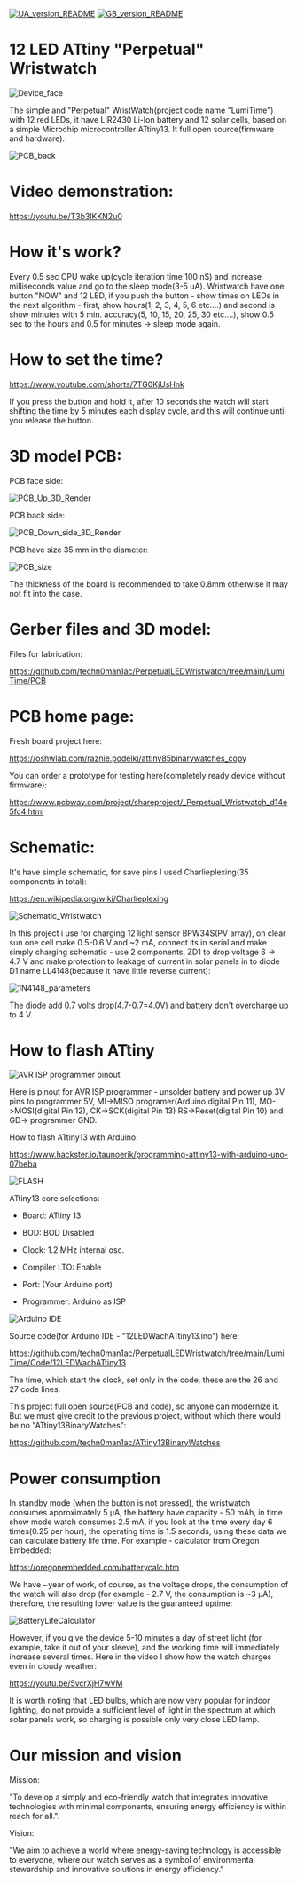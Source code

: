 [![UA_version_README](https://raw.githubusercontent.com/techn0man1ac/PerpetualLEDWristwatch/main/LumiTime/Imgs/Flags/UA%402x.png)](https://github.com/techn0man1ac/PerpetualLEDWristwatch/blob/main/README_UA.md)
[![GB_version_README](https://raw.githubusercontent.com/techn0man1ac/PerpetualLEDWristwatch/main/LumiTime/Imgs/Flags/GB%402x.png)](https://github.com/techn0man1ac/PerpetualLEDWristwatch)

# 12 LED ATtiny "Perpetual" Wristwatch

![Device_face](https://raw.githubusercontent.com/techn0man1ac/PerpetualLEDWristwatch/main/LumiTime/Imgs/Face.jpg)

The simple and "Perpetual" WristWatch(project code name "LumiTime") with 12 red LEDs, it have LIR2430 Li-Ion battery and 12 solar cells, based on a simple Microchip microcontroller ATtiny13. It full open source(firmware and hardware).

![PCB_back](https://raw.githubusercontent.com/techn0man1ac/PerpetualLEDWristwatch/main/LumiTime/Imgs/Back.jpg)

# Video demonstration:

https://youtu.be/T3b3lKKN2u0

# How it's work?

Every 0.5 sec CPU wake up(cycle iteration time 100 nS) and increase milliseconds value and go to the sleep mode(3-5 uA). Wristwatch have one button "NOW" and 12 LED, if you push the button - show times on LEDs in the next algorithm - first, show hours(1, 2, 3, 4, 5, 6 etc....) and second is show minutes with 5 min. accuracy(5, 10, 15, 20, 25, 30 etc....), show 0.5 sec to the hours and 0.5 for minutes -> sleep mode again.

# How to set the time?

https://www.youtube.com/shorts/7TG0KjUsHnk

If you press the button and hold it, after 10 seconds the watch will start shifting the time by 5 minutes each display cycle, and this will continue until you release the button.

# 3D model PCB:

PCB face side:

![PCB_Up_3D_Render](https://raw.githubusercontent.com/techn0man1ac/PerpetualLEDWristwatch/main/LumiTime/Imgs/PCB_face_3D_render.png)

PCB back side:

![PCB_Down_side_3D_Render](https://raw.githubusercontent.com/techn0man1ac/PerpetualLEDWristwatch/main/LumiTime/Imgs/PCB_back_3D_render.png)

PCB have size 35 mm in the diameter:

![PCB_size](https://raw.githubusercontent.com/techn0man1ac/PerpetualLEDWristwatch/main/LumiTime/Imgs/PCB_size.png)

The thickness of the board is recommended to take 0.8mm otherwise it may not fit into the case.

# Gerber files and 3D model:

Files for fabrication:

https://github.com/techn0man1ac/PerpetualLEDWristwatch/tree/main/LumiTime/PCB

# PCB home page:

Fresh board project here:

https://oshwlab.com/raznie.podelki/attiny85binarywatches_copy

You can order a prototype for testing here(completely ready device without firmware):

https://www.pcbway.com/project/shareproject/_Perpetual_Wristwatch_d14e5fc4.html

# Schematic:

It's have simple schematic, for save pins I used Charlieplexing(35 components in total):

https://en.wikipedia.org/wiki/Charlieplexing

![Schematic_Wristwatch](https://raw.githubusercontent.com/techn0man1ac/PerpetualLEDWristwatch/main/LumiTime/PCB/Schematic/Schematic_12LEDWachATtiny13_2024-03-17.png)

In this project i use for charging 12 light sensor BPW34S(PV array), on clear sun one cell make 0.5-0.6 V and ~2 mA, connect its in serial and make simply charging schematic - use 2 components, ZD1 to drop voltage 6 -> 4.7 V and make protection to leakage of current in solar panels in to diode D1 name LL4148(because it have little reverse current):

![1N4148_parameters](https://raw.githubusercontent.com/techn0man1ac/PerpetualLEDWristwatch/main/LumiTime/Imgs/1N4148_parameters.png)

The diode add 0.7 volts drop(4.7-0.7=4.0V) and battery don't overcharge up to 4 V.

# How to flash ATtiny

![AVR ISP programmer pinout](https://raw.githubusercontent.com/techn0man1ac/PerpetualLEDWristwatch/main/LumiTime/Imgs/ProgramingPins.png)

Here is pinout for AVR ISP programmer - unsolder battery and power up 3V pins to programmer 5V, MI->MISO programer(Arduino digital Pin 11), MO->MOSI(digital Pin 12), CK->SCK(digital Pin 13) RS->Reset(digital Pin 10) and GD-> programmer GND. 

How to flash ATtiny13 with Arduino:

https://www.hackster.io/taunoerik/programming-attiny13-with-arduino-uno-07beba

![FLASH](https://raw.githubusercontent.com/techn0man1ac/PerpetualLEDWristwatch/main/LumiTime/Imgs/FLASH.png)

ATtiny13 core selections:

- Board: ATtiny 13

- BOD: BOD Disabled

- Clock: 1.2 MHz internal osc.

- Compiler LTO: Enable

- Port: (Your Arduino port)

- Programmer: Arduino as ISP

![Arduino IDE](https://raw.githubusercontent.com/techn0man1ac/PerpetualLEDWristwatch/main/LumiTime/Imgs/ArduinoIDE.png)

Source code(for Arduino IDE - "12LEDWachATtiny13.ino") here:

https://github.com/techn0man1ac/PerpetualLEDWristwatch/tree/main/LumiTime/Code/12LEDWachATtiny13

The time, which start the clock, set only in the code, these are the 26 and 27 code lines.

This project full open source(PCB and code), so anyone can modernize it. But we must give credit to the previous project, without which there would be no "ATtiny13BinaryWatches":

https://github.com/techn0man1ac/ATtiny13BinaryWatches

# Power consumption

In standby mode (when the button is not pressed), the wristwatch consumes approximately 5 μA, the battery have capacity - 50 mAh, in time show mode watch consumes 2.5 mA, if you look at the time every day 6 times(0.25 per hour), the operating time is 1.5 seconds, using these data we can calculate battery life time. For example - calculator from Oregon Embedded:

https://oregonembedded.com/batterycalc.htm

We have ~year of work, of course, as the voltage drops, the consumption of the watch will also drop (for example - 2.7 V, the consumption is ~3 μA), therefore, the resulting lower value is the guaranteed uptime:

![BatteryLifeCalculator](https://raw.githubusercontent.com/techn0man1ac/PerpetualLEDWristwatch/main/LumiTime/Imgs/BatteryLifeCalculator.png)

However, if you give the device 5-10 minutes a day of street light (for example, take it out of your sleeve), and the working time will immediately increase several times. Here in the video I show how the watch charges even in cloudy weather:

https://youtu.be/5vcrXjH7wVM

It is worth noting that LED bulbs, which are now very popular for indoor lighting, do not provide a sufficient level of light in the spectrum at which solar panels work, so charging is possible only very close LED lamp.

# Our mission and vision

Mission:

"To develop a simply and eco-friendly watch that integrates innovative technologies with minimal components, ensuring energy efficiency is within reach for all.".

Vision:

"We aim to achieve a world where energy-saving technology is accessible to everyone, where our watch serves as a symbol of environmental stewardship and innovative solutions in energy efficiency."
